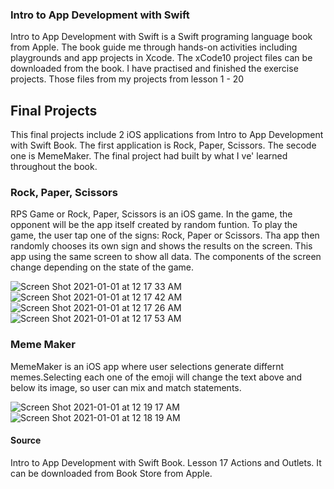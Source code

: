 ### Intro to App Development with Swift
Intro to App Development with Swift is a Swift programing language book from Apple. The book guide me through hands-on activities including playgrounds and app projects in Xcode. The xCode10 project files can be downloaded from the book. I have practised and finished the exercise projects. Those files from my projects from lesson 1 - 20 

## Final Projects

This final projects include 2 iOS applications from Intro to App Development with Swift Book. The first application is Rock, Paper, Scissors. The secode one is MemeMaker. The final project had built by what I ve' learned throughout the book.

### Rock, Paper, Scissors
RPS Game or Rock, Paper, Scissors is an iOS game. In the game, the opponent will be the app itself created by random funtion. To play the game, the user tap one of the signs: Rock, Paper or Scissors. Tha app then randomly chooses its own sign and shows the results on the screen. This app using the same screen to show all data. The components of the screen change depending on the state of the game.

![Screen Shot 2021-01-01 at 12 17 33 AM](https://user-images.githubusercontent.com/57606580/103434451-0fc3d700-4bc7-11eb-8eaf-1c2e2903e27e.png)
![Screen Shot 2021-01-01 at 12 17 42 AM](https://user-images.githubusercontent.com/57606580/103434453-105c6d80-4bc7-11eb-8727-279f7683933c.png)
![Screen Shot 2021-01-01 at 12 17 26 AM](https://user-images.githubusercontent.com/57606580/103434454-10f50400-4bc7-11eb-915e-60be0656bf88.png)
![Screen Shot 2021-01-01 at 12 17 53 AM](https://user-images.githubusercontent.com/57606580/103434455-10f50400-4bc7-11eb-9482-4928202bd664.png)

### Meme Maker
MemeMaker is an iOS app where user selections generate differnt memes.Selecting each one of the emoji will change the text above and below its image, so user can mix and match statements.

![Screen Shot 2021-01-01 at 12 19 17 AM](https://user-images.githubusercontent.com/57606580/103434461-371aa400-4bc7-11eb-9212-48582da2d703.png)
![Screen Shot 2021-01-01 at 12 18 19 AM](https://user-images.githubusercontent.com/57606580/103434462-37b33a80-4bc7-11eb-9f97-05de91088123.png)

#### Source
Intro to App Development with Swift Book. Lesson 17 Actions and Outlets. It can be downloaded from Book Store from Apple. 
